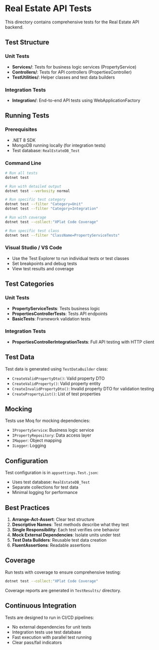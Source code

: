 # Real Estate API Tests

This directory contains comprehensive tests for the Real Estate API backend.

## Test Structure

### Unit Tests
- **Services/**: Tests for business logic services (PropertyService)
- **Controllers/**: Tests for API controllers (PropertiesController)
- **TestUtilities/**: Helper classes and test data builders

### Integration Tests
- **Integration/**: End-to-end API tests using WebApplicationFactory

## Running Tests

### Prerequisites
- .NET 8 SDK
- MongoDB running locally (for integration tests)
- Test database: `RealEstateDB_Test`

### Command Line

```bash
# Run all tests
dotnet test

# Run with detailed output
dotnet test --verbosity normal

# Run specific test category
dotnet test --filter "Category=Unit"
dotnet test --filter "Category=Integration"

# Run with coverage
dotnet test --collect:"XPlat Code Coverage"

# Run specific test class
dotnet test --filter "ClassName=PropertyServiceTests"
```

### Visual Studio / VS Code
- Use the Test Explorer to run individual tests or test classes
- Set breakpoints and debug tests
- View test results and coverage

## Test Categories

### Unit Tests
- **PropertyServiceTests**: Tests business logic
- **PropertiesControllerTests**: Tests API endpoints
- **BasicTests**: Framework validation tests

### Integration Tests
- **PropertiesControllerIntegrationTests**: Full API testing with HTTP client

## Test Data

Test data is generated using `TestDataBuilder` class:
- `CreateValidPropertyDto()`: Valid property DTO
- `CreateValidProperty()`: Valid property entity
- `CreateInvalidPropertyDto()`: Invalid property DTO for validation testing
- `CreatePropertyList()`: List of test properties

## Mocking

Tests use Moq for mocking dependencies:
- `IPropertyService`: Business logic service
- `IPropertyRepository`: Data access layer
- `IMapper`: Object mapping
- `ILogger`: Logging

## Configuration

Test configuration is in `appsettings.Test.json`:
- Uses test database: `RealEstateDB_Test`
- Separate collections for test data
- Minimal logging for performance

## Best Practices

1. **Arrange-Act-Assert**: Clear test structure
2. **Descriptive Names**: Test methods describe what they test
3. **Single Responsibility**: Each test verifies one behavior
4. **Mock External Dependencies**: Isolate units under test
5. **Test Data Builders**: Reusable test data creation
6. **FluentAssertions**: Readable assertions

## Coverage

Run tests with coverage to ensure comprehensive testing:
```bash
dotnet test --collect:"XPlat Code Coverage"
```

Coverage reports are generated in `TestResults/` directory.

## Continuous Integration

Tests are designed to run in CI/CD pipelines:
- No external dependencies for unit tests
- Integration tests use test database
- Fast execution with parallel test running
- Clear pass/fail indicators
